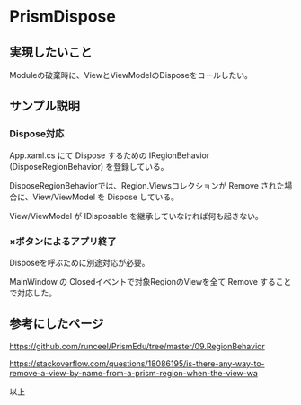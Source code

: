 # PrismDispose

## 実現したいこと
Moduleの破棄時に、ViewとViewModelのDisposeをコールしたい。

## サンプル説明

### Dispose対応

App.xaml.cs にて Dispose するための IRegionBehavior (DisposeRegionBehavior) を登録している。

DisposeRegionBehaviorでは、Region.Viewsコレクションが Remove された場合に、View/ViewModel を Dispose している。

View/ViewModel が IDisposable を継承していなければ何も起きない。

### ×ボタンによるアプリ終了

Disposeを呼ぶために別途対応が必要。

MainWindow の Closedイベントで対象RegionのViewを全て Remove することで対応した。


## 参考にしたページ

https://github.com/runceel/PrismEdu/tree/master/09.RegionBehavior

https://stackoverflow.com/questions/18086195/is-there-any-way-to-remove-a-view-by-name-from-a-prism-region-when-the-view-wa



以上